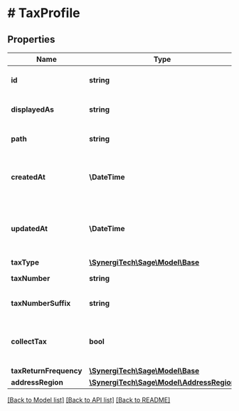 # # TaxProfile

## Properties

Name | Type | Description | Notes
------------ | ------------- | ------------- | -------------
**id** | **string** | The unique identifier for the item | [optional]
**displayedAs** | **string** | The name of the resource | [optional]
**path** | **string** | The API path for the resource | [optional]
**createdAt** | **\DateTime** | The datetime when the item was created | [optional]
**updatedAt** | **\DateTime** | The datetime when the item was last updated | [optional]
**taxType** | [**\SynergiTech\Sage\Model\Base**](Base.md) |  | [optional]
**taxNumber** | **string** | The tax number | [optional]
**taxNumberSuffix** | **string** | The tax number suffix | [optional]
**collectTax** | **bool** | Indicates whether tax is collected for this tax type | [optional]
**taxReturnFrequency** | [**\SynergiTech\Sage\Model\Base**](Base.md) |  | [optional]
**addressRegion** | [**\SynergiTech\Sage\Model\AddressRegion**](AddressRegion.md) |  | [optional]

[[Back to Model list]](../../README.md#models) [[Back to API list]](../../README.md#endpoints) [[Back to README]](../../README.md)
